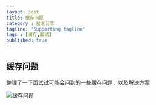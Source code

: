 ```yaml
---
layout: post
title: 缓存问题
category : 技术分享
tagline: "Supporting tagline"
tags : [缓存,面试]
published: true
---
```


## 缓存问题

整理了一下面试过可能会问到的一些缓存问题，以及解决方案

![缓存问题](https://raw.githubusercontent.com/blurty/markdownphotos/master/design/%E7%BC%93%E5%AD%98%E9%97%AE%E9%A2%98.png)
